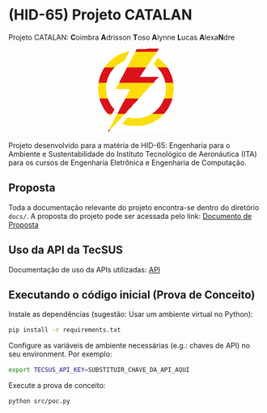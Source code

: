 # (HID-65) Projeto CATALAN

Projeto CATALAN: **C**oimbra **A**drisson **T**oso **A**lynne **L**ucas **A**lexa**N**dre

<p align="center">
  <img src="./data/logo-small.png" />
</p>

<!--
Mals pelo HTML ae galera, mas era pq eu queria alinhar a imagem no centro da tela =/

Código original sem HTML (imagem alinhada na esquerda):
![Catalan Logo](./data/logo-small.png)

-->

Projeto desenvolvido para a matéria de HID-65: Engenharia para o Ambiente e Sustentabilidade do Instituto Tecnológico de Aeronáutica (ITA) para os cursos de Engenharia Eletrônica e Engenharia de Computação.

## Proposta

Toda a documentação relevante do projeto encontra-se dentro do diretório `docs/`. A proposta do projeto pode ser acessada pelo link: [Documento de Proposta](<./docs/Grupo 1 - Projeto CATALAN.pdf>)

## Uso da API da TecSUS

Documentação de uso da APIs utilizadas: [API](./docs/API.md)

## Executando o código inicial (Prova de Conceito)

Instale as dependências (sugestão: Usar um ambiente virtual no Python):
```bash
pip install -r requirements.txt
```

Configure as variáveis de ambiente necessárias (e.g.: chaves de API) no seu environment. Por exemplo:

```bash
export TECSUS_API_KEY=SUBSTITUIR_CHAVE_DA_API_AQUI
```

Execute a prova de conceito:
```bash
python src/poc.py
```